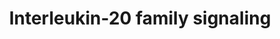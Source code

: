 ---
annotations:
- type: Pathway Ontology
  value: signaling pathway
authors:
- ReactomeTeam
- Ryanmiller
- Mkutmon
description: The interleukin 20 (IL20) subfamily comprises IL19, IL20, IL22, IL24
  and IL26. They are members of the larger IL10 family, but have been grouped together
  based on their usage of common receptor subunits and similarities in their target
  cell profiles and biological functions. Members of the IL20 subfamily facilitate
  the communication between leukocytes and epithelial cells, thereby enhancing innate
  defence mechanisms and tissue repair processes at epithelial surfaces. Much of the
  understanding of this group of cytokines is based on IL22, which is the most studied
  member (Rutz et al. 2014, Akdis M et al. 2016, Longsdon et al. 2012).  View original
  pathway at [http://www.reactome.org/PathwayBrowser/#DIAGRAM=8854691 Reactome].
last-edited: 2021-01-25
organisms:
- Homo sapiens
redirect_from:
- /index.php/Pathway:WP3817
- /instance/WP3817
schema-jsonld:
- '@context': https://schema.org/
  '@id': https://wikipathways.github.io/pathways/WP3817.html
  '@type': Dataset
  creator:
    '@type': Organization
    name: WikiPathways
  description: The interleukin 20 (IL20) subfamily comprises IL19, IL20, IL22, IL24
    and IL26. They are members of the larger IL10 family, but have been grouped together
    based on their usage of common receptor subunits and similarities in their target
    cell profiles and biological functions. Members of the IL20 subfamily facilitate
    the communication between leukocytes and epithelial cells, thereby enhancing innate
    defence mechanisms and tissue repair processes at epithelial surfaces. Much of
    the understanding of this group of cytokines is based on IL22, which is the most
    studied member (Rutz et al. 2014, Akdis M et al. 2016, Longsdon et al. 2012).  View
    original pathway at [http://www.reactome.org/PathwayBrowser/#DIAGRAM=8854691 Reactome].
  keywords:
  - IL20:IL20RA:JAK1:IL20RB:p-Y1007,Y1008-JAK2,p-JAK3:p-STAT3
  - IFNL1:p-Y343-Y517-IFNLR1:p-JAK1:IL10RB:p-TYK2:STAT1,STAT2, STAT3, STAT4, STAT5
  - IL19:IL20RA:JAK1:IL20RB
  - IL20:IL20RA:JAK1:IL20RB:p-Y1007,Y1008-JAK2,p-JAK3
  - IL22:p-Y251,p-Y301-IL22RA1:p-JAK1:PTPN11:IL10RB:p-TYK2:p-Y705-STAT3
  - IL19:IL20RA:p-JAK1:IL20RB:p-Y705-STAT3
  - IL20:IL20RA:JAK1:IL20RB:p-Y1007,Y1008-JAK2,p-JAK3:STAT3
  - IL26:IL20RA:JAK1:IL10RB:TYK2
  - IFNL2,IFNL3
  - IL24:IL22RA1:JAK1:IL20RB
  - IL22RA1
  - IL22
  - p-STAT4,p-STAT5
  - IL20
  - IL22RA2:IL22
  - IL22:IL22RA1:p-JAK1:IL10RB:p-TYK2
  - 'STAT5 '
  - IL20:IL22RA1:JAK1:IL20RB
  - 2 x p-STAT3
  - SOCS3 mRNA
  - STAT1, STAT3
  - 'p-Y705-STAT3 '
  - IL20:IL20RA:JAK1:IL20RB
  - IL24:IL22RA1:p-JAK1:IL20RB
  - 'STAT2 '
  - IL19:IL20RA:p-JAK1:IL20RB
  - IL24:IL20RA:p-Y1022,Y1023-JAK1:IL20RB
  - IFNL1:p-Y343-Y517-IFNLR1:p-JAK1:IL10RB:p-TYK2
  - 'STAT4 '
  - IL22:p-Y251,p-Y301-IL22RA1:p-JAK1:PTPN11:IL10RB:p-TYK2:STAT3
  - 'p-Y-STAT2 '
  - IFNL1:IFNLR1:JAK1:IL10RB:TYK2
  - IFNLR1
  - IL20RB
  - IL26
  - IL22RA1:JAK1:IL20RB
  - 'IL22 '
  - 'IFNLR1 '
  - IL24:IL22RA1:p-JAK1:IL20RB:p-STAT3
  - JAK1
  - p-STAT1, p-STAT3
  - SOCS3 gene
  - IL20RA
  - 'IL24 '
  - IFNL2,IFNL3:IFNLR1:JAK1:IL10RB:TYK2
  - IL10RB
  - 'p-Y-251,p-Y301-IL22RA1 '
  - ATP
  - 'p-TYK2 '
  - 'p-Y1007,Y1008-JAK2 '
  - IFNL1:p-Y343-Y517-IFNLR1:p-JAK1:IL10RB:p-TYK2:p-STAT1, p-Y-STAT2, p-STAT3
  - 'TYK2 '
  - IL22RA1:JAK1
  - 'IFNL3 '
  - p-STAT1, p-Y-STAT2,
  - 'JAK1 '
  - p-Y705-STAT3 dimer
  - TYK2
  - IL22RA2
  - IL26:IL10RB:p-TYK2:IL20RA:p-JAK1:STAT1,STAT3
  - IL20RA:JAK1:IL20RB
  - IFNLR1:JAK1
  - IL24:IL20RA:p-JAK1:IL20RB:STAT1,STAT3
  - p-Y705-STAT3
  - IL22:IL22RA1:JAK1:IL10RB:TYK2
  - 'JAK2 '
  - 'p-Y1022,Y1023-JAK1 '
  - 'p-JAK1 '
  - 'p-JAK3 '
  - IL26:IL10RB:p-TYK2:IL20RA:p-JAK1:p-STAT1, p-STAT3
  - 'p-Y649-STAT5A, p-STAT5B '
  - 2xp-STAT3
  - 'IFNL1 '
  - IL24:IL20RA:p-Y1022,Y1023-JAK1:IL20RB:p-STAT1,p-STAT3
  - IL24
  - IFNL1:IFNLR1:p-JAK1:IL10RB:p-TYK2
  - p-STAT1
  - IL26:IL20RA:JAK1
  - 'IL22RA2 '
  - 2 x p-STAT1
  - 'STAT1 '
  - 'JAK3 '
  - IL20:IL20RA:JAK1:IL20RB:JAK2,JAK3
  - 'IL20 '
  - 'PTPN11 '
  - 'p-STAT1 '
  - STAT4, STAT5
  - IL26:IL10RB:p-TYK2:IL20RA:p-JAK1
  - p-STAT3,
  - IL19:IL20RA:p-JAK1:IL20RB:STAT3
  - 'IL20RB '
  - IL22:p-Y251,p-Y301-IL22RA1:p-JAK1:IL10RB:p-TYK2
  - IL10RB:TYK2
  - IL24:IL22RA1:p-JAK1:IL20RB:STAT3
  - IL22:IL22RA1:JAK1
  - p-STAT3
  - 'IL22RA1 '
  - 'p-Y343-Y517-IFNLR1 '
  - PTPN11
  - IFNL1
  - 'IFNL2 '
  - 'STAT3 '
  - IL19
  - 'p-STAT3 '
  - IL22:p-Y251,p-Y301-IL22RA1:p-JAK1:PTPN11:IL10RB:p-TYK2
  - 'IL19 '
  - ADP
  - 'IL26 '
  - IL24:IL20RA:JAK1:IL20RB
  - STAT1, STAT2, STAT3,
  - STAT3
  - JAK2, JAK3
  - 'p-STAT4 '
  - IL20RA:JAK1
  - 'IL10RB '
  - 'IL20RA '
  license: CC0
  name: Interleukin-20 family signaling
seo: CreativeWork
title: Interleukin-20 family signaling
wpid: WP3817
---
